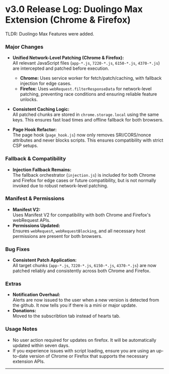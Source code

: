 # v3.0 Release Log: Duolingo Max Extension (Chrome & Firefox)

TLDR: Duolingo Max Features were added.

### Major Changes
- **Unified Network-Level Patching (Chrome & Firefox):**  
  All relevant JavaScript files (`app-*.js`, `7220-*.js`, `6150-*.js`, `4370-*.js`) are intercepted and patched before execution.  
  - **Chrome:** Uses service worker for fetch/patch/caching, with fallback injection for edge cases.
  - **Firefox:** Uses `webRequest.filterResponseData` for network-level patching, preventing race conditions and ensuring reliable feature unlocks.

- **Consistent Caching Logic:**  
  All patched chunks are stored in `chrome.storage.local` using the same keys. This ensures fast load times and offline fallback for both browsers.

- **Page Hook Refactor:**  
  The page hook (`page_hook.js`) now only removes SRI/CORS/nonce attributes and never blocks scripts. This ensures compatibility with strict CSP setups.

### Fallback & Compatibility
- **Injection Fallback Remains:**  
  The fallback orchestrator (`injection.js`) is included for both Chrome and Firefox for edge cases or future compatibility, but is not normally invoked due to robust network-level patching.

### Manifest & Permissions
- **Manifest V2:**  
  Uses Manifest V2 for compatibility with both Chrome and Firefox's webRequest APIs.
- **Permissions Updated:**  
  Ensures `webRequest`, `webRequestBlocking`, and all necessary host permissions are present for both browsers.

### Bug Fixes
- **Consistent Patch Application:**  
  All target chunks (`app-*.js`, `7220-*.js`, `6150-*.js`, `4370-*.js`) are now patched reliably and consistently across both Chrome and Firefox.

### Extras
- **Notification Overhaul:**  
  Alerts are now issued to the user when a new version is detected from the github.
  It now tells you if there is a mini or major update.
- **Donations:**  
  Moved to the subscribtion tab instead of hearts tab.
  
### Usage Notes
- No user action required for updates on firefox. It will be automatically updated within seven days.
- If you experience issues with script loading, ensure you are using an up-to-date version of Chrome or Firefox that supports the necessary extension APIs.

---

